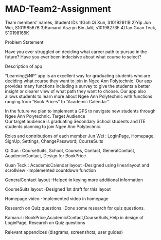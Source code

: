 # MAD-Team2-Assignment
Team members' names, Student IDs
1)Goh Qi Xun, S10192811B
2)Yip Jun Wei, S10198567B
3)Kamarul Aszryn Bin Jalil, s10198273F
4)Tan Guan Teck, S10198165K

Problem Statement

Have you ever struggled on deciding what career path to pursue in the future? Have you ever been indecisive about what course to select?

Description of app

“Learning@NP” app is an excellent way for graduating students who are deciding what course they want to join in Ngee Ann Polytechnic. Our app provides many functions including a survey to give the students a better insight or clearer view of what path they want to choose. Our app also allows students to learn more about Ngee Ann Polytechnic with functions ranging from “Book Prices” to “Academic Calendar”.

In the future we plan to implement a GPS to navigate new students through Ngee Ann Polytechnic.
Target Audience<br/>
Our target audience is graduating Secondary School students and ITE students planning to join Ngee Ann Polytechnic.<br/>



Roles and contributions of each member
Jun Wei : LoginPage, Homepage, SignUp, Settings, ChangePassword, CourseSuits

Qi Xun : CourseSuits, School, Courses, Contact, GeneralContact, AcademicContact, Design for BookPrice

Guan Teck : 
AcademicCalendar layout
-Designed using linearlayout and scrollview
-Implemented countdown function

GeneralContact layout
-Helped in keying more additional information

CourseSuits layout
-Designed 1st draft for this layout

Homepage video
-Implemented video in homepage

Research on Quiz questions
-Done some research for quiz questions.

Kamarul : BookPrice,AcademicContact,CourseSuits,Help in design of LoginPage, Research on Quiz questions


Relevant appendices (diagrams, screenshots, user guides)

